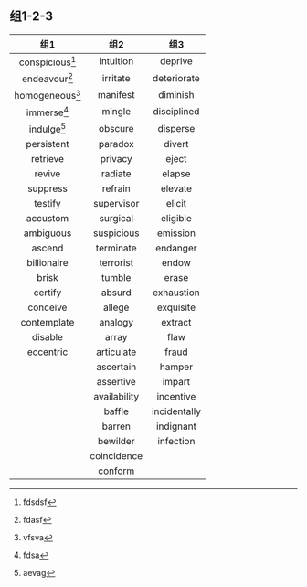 ## 组1-2-3

|        组1        |     组2      |     组3      |
| :---------------: | :----------: | :----------: |
| conspicious[^1.1] |  intuition   |   deprive    |
|  endeavour[^1.2]  |   irritate   | deteriorate  |
| homogeneous[^1.3] |   manifest   |   diminish   |
|   immerse[^1.4]   |    mingle    | disciplined  |
|   indulge[^1.5]   |   obscure    |   disperse   |
|    persistent     |   paradox    |    divert    |
|     retrieve      |   privacy    |    eject     |
|      revive       |   radiate    |    elapse    |
|     suppress      |   refrain    |   elevate    |
|      testify      |  supervisor  |    elicit    |
|     accustom      |   surgical   |   eligible   |
|     ambiguous     |  suspicious  |   emission   |
|      ascend       |  terminate   |   endanger   |
|    billionaire    |  terrorist   |    endow     |
|       brisk       |    tumble    |    erase     |
|      certify      |    absurd    |  exhaustion  |
|     conceive      |    allege    |  exquisite   |
|    contemplate    |   analogy    |   extract    |
|      disable      |    array     |     flaw     |
|     eccentric     |  articulate  |    fraud     |
|                   |  ascertain   |    hamper    |
|                   |  assertive   |    impart    |
|                   | availability |  incentive   |
|                   |    baffle    | incidentally |
|                   |    barren    |  indignant   |
|                   |   bewilder   |  infection   |
|                   | coincidence  |              |
|                   |   conform    |              |

[^1.1]: fdsdsf
[^1.2]: fdasf
[^1.3]: vfsva
[^1.4]: fdsa
[^1.5]: aevag
